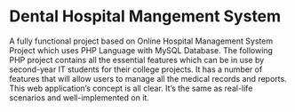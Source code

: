 # Dental Hospital Mangement System
 A fully functional project based on Online Hospital Management System Project which uses PHP Language with MySQL Database. The following PHP project contains all the essential features which can be in use by second-year IT students for their college projects. It has a number of features that will allow users to manage all the medical records and reports. This web application’s concept is all clear. It’s the same as real-life scenarios and well-implemented on it.
